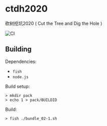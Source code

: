 # ctdh2020
砍树挖坑2020  ( Cut the Tree and Dig the Hole )

![CI](https://github.com/sceext2/ctdg2020/workflows/CI/badge.svg)


## Building

Dependencies:

+ `fish`
+ `node.js`

Build setup: 

```
> mkdir pack
> echo 1 > pack/BUILDID
```

Build:

```
> fish ./bundle_02-1.sh
```

